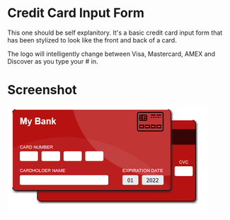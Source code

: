 # Credit Card Input Form

This one should be self explanitory. It's a basic credit card input form that has been stylized to look like the front and back of a card.

The logo will intelligently change between Visa, Mastercard, AMEX and Discover as you type your # in.

# Screenshot

![Screenshot of credit card form](images/screenshot-cc.png)
